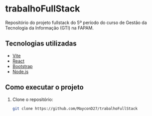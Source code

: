 # trabalhoFullStack

Repositório do projeto fullstack do 5º período do curso de Gestão da Tecnologia da Informação (GTI) na FAPAM.

## Tecnologias utilizadas

- [Vite](https://vitejs.dev/)
- [React](https://react.dev/)
- [Bootstrap](https://getbootstrap.com/)
- [Node.js](https://nodejs.org/)

## Como executar o projeto

1. Clone o repositório:
   ```bash
   git clone https://github.com/MayconD27/trabalhoFullStack
